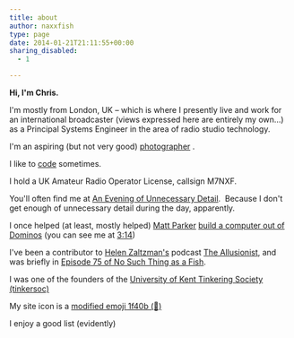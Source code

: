 ```yaml
---
title: about
author: naxxfish
type: page
date: 2014-01-21T21:11:55+00:00
sharing_disabled:
  - 1

---
```

**Hi, I'm Chris.&nbsp;**

I'm mostly from London, UK &ndash; which is where I presently live and work for an international broadcaster (views expressed here are entirely my own&#8230;) as a Principal Systems Engineer in the area of radio studio technology.

I'm an aspiring (but not very good) [photographer][1]&nbsp;.

I like to [code][2] sometimes.

I hold a UK Amateur Radio Operator License, callsign M7NXF.

You'll often find me at [An Evening of Unnecessary Detail][3].&nbsp; Because I don't get enough of unnecessary detail during the day, apparently.

I once helped (at least, mostly helped) [Matt Parker][4] [build a computer out of Dominos][5] (you can see me at [3:14][6])

I've been a contributor to [Helen Zaltzman's][7] podcast [The Allusionist][8], and was briefly in [Episode 75 of No Such Thing as a Fish][9].

I was one of the founders of the [University of Kent Tinkering Society (tinkersoc)][10]

My site icon is a [modified emoji 1f40b (🐋)</span>][11] 

I enjoy a good list (evidently)

 [1]: https://naxxfish.photography
 [2]: https://github.com/naxxfish/
 [3]: https://aeoud.com/
 [4]: https://standupmaths.com/
 [5]: https://youtu.be/OpLU__bhu2w
 [6]: https://youtu.be/OpLU__bhu2w?t=194
 [7]: http://helenzaltzman.com/
 [8]: https://www.theallusionist.org/allusionist/step?rq=step
 [9]: https://www.mixcloud.com/nosuchthingasafish/episode-75-no-such-thing-as-diarrhea-drive/
 [10]: http://www.tinkersoc.org/
 [11]: https://commons.wikimedia.org/wiki/File%3ATwemoji2_1f40b.svg "Twitter [CC BY 4.0 (http://creativecommons.org/licenses/by/4.0)], via Wikimedia Commons"